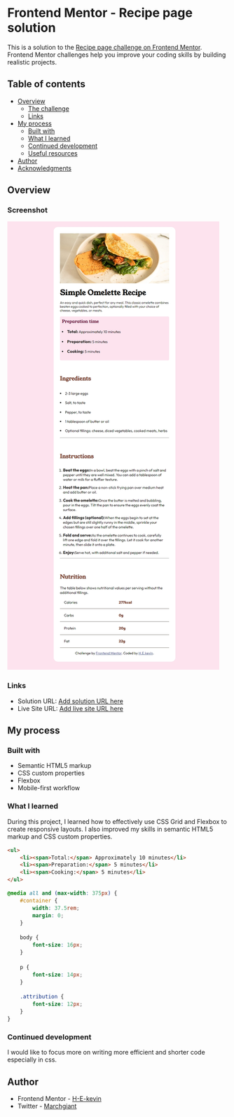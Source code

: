 # Frontend Mentor - Recipe page solution

This is a solution to the [Recipe page challenge on Frontend Mentor](https://www.frontendmentor.io/challenges/recipe-page-KiTsR8QQKm). Frontend Mentor challenges help you improve your coding skills by building realistic projects.

## Table of contents

- [Overview](#overview)
  - [The challenge](#the-challenge)
  - [Links](#links)
- [My process](#my-process)
  - [Built with](#built-with)
  - [What I learned](#what-i-learned)
  - [Continued development](#continued-development)
  - [Useful resources](#useful-resources)
- [Author](#author)
- [Acknowledgments](#acknowledgments)

## Overview

### Screenshot

![](./images/Screenshot_28-2-2025_173655_127.0.0.1.jpeg)

### Links

- Solution URL: [Add solution URL here](https://your-solution-url.com)
- Live Site URL: [Add live site URL here](https://your-live-site-url.com)

## My process

### Built with

- Semantic HTML5 markup
- CSS custom properties
- Flexbox
- Mobile-first workflow

### What I learned

During this project, I learned how to effectively use CSS Grid and Flexbox to create responsive layouts. I also improved my skills in semantic HTML5 markup and CSS custom properties.

```html
<ul>
	<li><span>Total:</span> Approximately 10 minutes</li>
	<li><span>Preparation:</span> 5 minutes</li>
	<li><span>Cooking:</span> 5 minutes</li>
</ul>
```

```css
@media all and (max-width: 375px) {
	#container {
		width: 37.5rem;
		margin: 0;
	}

	body {
		font-size: 16px;
	}

	p {
		font-size: 14px;
	}

	.attribution {
		font-size: 12px;
	}
}
```

### Continued development

I would like to focus more on writing more efficient and shorter code especially in css.

## Author

- Frontend Mentor - [H-E-kevin](https://www.frontendmentor.io/profile/H-E-kevin)
- Twitter - [Marchgiant](https://x.com/Marchingiant?t=THbg0pgjBmgWt1q5ZTqG0A&s=35)

```

```
